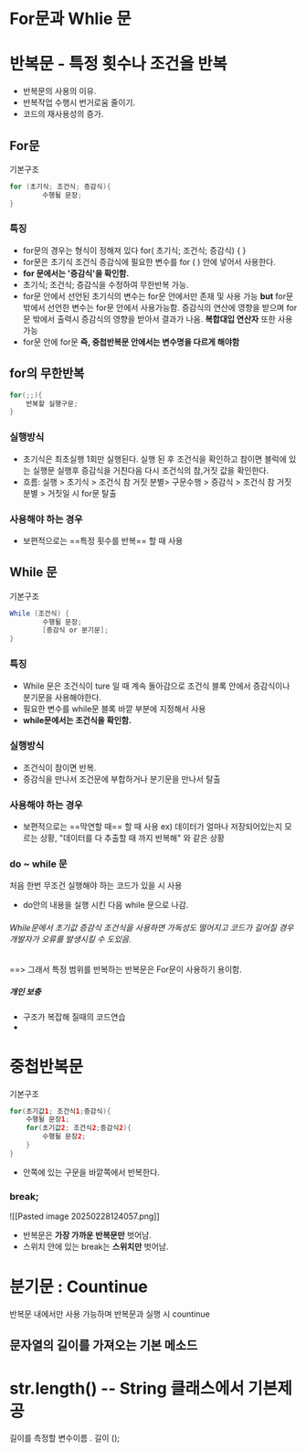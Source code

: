 # For문과 Whlie 문 
# 반복문 - 특정 횟수나 조건을 반복
- 반복문의 사용의 이유. 
- 반복작업 수행시 번거로움 줄이기.
- 코드의 재사용성의 증가. 
## For문 
기본구조
```Java
for (초기식; 조건식; 증감식){
		수행될 문장;
}
```
### 특징
- for문의 경우는 형식이 정해져 있다
  for( 초기식;  조건식;  증감식) {      }
- for문은 초기식 조건식 증감식에 필요한 변수를 for (     ) 안에 넣어서 사용한다.
- __for 문에서는 '증감식'을 확인함.__
-  초기식;  조건식;  증감식을 수정하여 무한반복 가능.
- for문 안에서 선언된 초기식의 변수는 for문 안에서만 존재 및 사용 가능
  __but__ for문 밖에서 선언한 변수는 for문 안에서 사용가능함. 
  증감식의 연산에 영향을 받으며 for문 밖에서 출력시 증감식의 영향을 받아서 결과가 나옴.  __복합대입 연산자__  또한 사용가능
- for문 안에 for문 __즉, 중첩반복문 안에서는 변수명을 다르게 해야함__ 
## for의 무한반복
```Java
for(;;){
	반복할 실행구문;
}
```
### 실행방식
- 초기식은 최초실행 1회만 실행된다.
  실행 된 후 조건식을 확인하고 참이면 블럭에 있는 실행문 실행후 증감식을 거친다음 다시 조건식의 참,거짓 값을 확인한다.
- 흐름: 실행 > 초기식 > 조건식 참 거짓 분별> 구문수행 > 증감식 > 조건식 참 거짓 분별 > 거짓일 시 for문 탈출
### 사용해야 하는 경우
- 보편적으로는 ==특정 횟수를 반복== 할 때 사용

## While 문
기본구조
```Java
While (조건식) {
		수행될 문장;
		[증감식 or 분기문];
}
```
### 특징
- While 문은 조건식이 ture 일 때 계속 돌아감으로 조건식 블록 안에서 증감식이나 분기문을 사용해야한다.
- 필요한 변수를 while문 블록 바깥 부분에 지정해서 사용
- __while문에서는 조건식을 확인함.__

### 실행방식
- 조건식이 참이면 반복. 
- 증감식을 만나서 조건문에 부합하거나 분기문을 만나서 탈출
### 사용해야 하는 경우
- 보편적으로는 ==막연할 때== 할 때 사용
  ex) 데이터가 얼마나 저장되어있는지 모르는 상황, "데이터를 다 추출할 때 까지 반복해" 와 같은 상황 
### do ~ while 문 
처음 한번 무조건 실행해야 하는 코드가 있을 시 사용
- do안의 내용을 실행 시킨 다음 while 문으로 나감.

###### While문에서 초기값 증감식 조건식을 사용하면 가독성도 떨어지고 코드가 길어질 경우 개발자가 오류를 발생시킬 수 도있음. 
==> 그래서 특정 범위를 반복하는 반복문은 For문이 사용하기 용이함.

##### 개인 보충
- 구조가 복잡해 질때의 코드연습
- 
# 중첩반복문
기본구조
```Java
for(초기값1; 조건식1;증감식){
	수행될 문장1;
	for(초기값2; 조건식2;증감식2){
		수행될 문장2;
	}
}
```
- 안쪽에 있는 구문을 바깥쪽에서 반복한다.
### break; 
![[Pasted image 20250228124057.png]]
- 반복문은 __가장 가까운 반복문만__ 벗어남.
- 스위치 안에 있는 break는 __스위치만__ 벗어남.
# 분기문 : Countinue
반복문 내에서만 사용 가능하며 반복문과 실행 시 countinue

## 문자열의 길이를 가져오는 기본 메소드
# str.length()  -- String 클래스에서 기본제공
길이를 측정할 변수이름 . 길이 (); 
